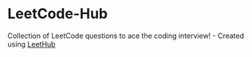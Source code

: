 # LeetCode-Hub
Collection of LeetCode questions to ace the coding interview! - Created using [LeetHub](https://github.com/QasimWani/LeetHub)
